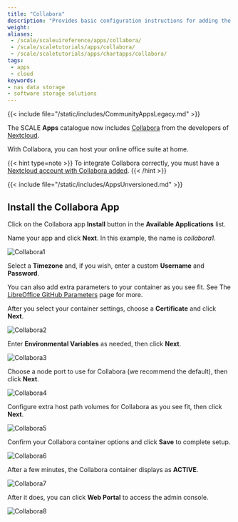 ```yaml
---
title: "Collabora"
description: "Provides basic configuration instructions for adding the Collabora app using the TrueNAS webUI."
weight:
aliases:
 - /scale/scaleuireference/apps/collabora/
 - /scale/scaletutorials/apps/collabora/
 - /scale/scaletutorials/apps/chartapps/collabora/
tags:
 - apps
 - cloud
keywords:
- nas data storage
- software storage solutions
---
```


{{< include file="/static/includes/CommunityAppsLegacy.md" >}}

The SCALE **Apps** catalogue now includes [Collabora](https://nextcloud.com/collaboraonline/) from the developers of [Nextcloud](https://nextcloud.com/).

With Collabora, you can host your online office suite at home.

{{< hint type=note >}}
To integrate Collabora correctly, you must have a [Nextcloud account with Collabora added](https://nextcloud.com/collaboraonline/).
{{< /hint >}}

{{< include file="/static/includes/AppsUnversioned.md" >}}

## Install the Collabora App

Click on the Collabora app **Install** button in the **Available Applications** list.

Name your app and click **Next**. In this example, the name is *collabora1*.

![Collabora1](/images/SCALE/Apps/Collabora1.png "Install Collabora")

Select a **Timezone** and, if you wish, enter a custom **Username** and **Password**.

You can also add extra parameters to your container as you see fit. See The [LibreOffice GitHub Parameters](https://github.com/LibreOffice/online/blob/master/loolwsd.xml.in) page for more.

After you select your container settings, choose a **Certificate** and click **Next**.

![Collabora2](/images/SCALE/Apps/Collabora2.png "Configure Collabora Container")

Enter **Environmental Variables** as needed, then click **Next**.

![Collabora3](/images/SCALE/Apps/Collabora3.png "Configure Collabora Environmental Variables")

Choose a node port to use for Collabora (we recommend the default), then click **Next**.

![Collabora4](/images/SCALE/Apps/Collabora4.png "Configure Collabora Networking")

Configure extra host path volumes for Collabora as you see fit, then click **Next**.

![Collabora5](/images/SCALE/Apps/Collabora5.png "Configure Collabora Extra Host Path Volumes")

Confirm your Collabora container options and click **Save** to complete setup.

![Collabora6](/images/SCALE/Apps/Collabora6.png "Confirm Collabora Options")

After a few minutes, the Collabora container displays as **ACTIVE**.

![Collabora7](/images/SCALE/Apps/Collabora7.png "Collabora Active")

After it does, you can click **Web Portal** to access the admin console.

![Collabora8](/images/SCALE/Apps/Collabora8.png "Collabora Admin Console")
